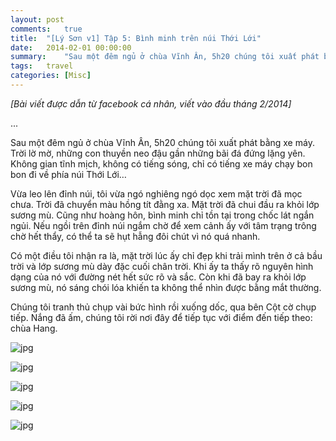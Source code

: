 ```yaml
---
layout: post
comments:	true
title:  "[Lý Sơn v1] Tập 5: Bình minh trên núi Thới Lới"
date:   2014-02-01 00:00:00
summary:    "Sau một đêm ngủ ở chùa Vĩnh Ân, 5h20 chúng tôi xuất phát bằng xe máy. Trời lờ mờ, những con thuyền neo đậu gần những bãi đá đứng lặng yên. Không gian tĩnh mịch, không có tiếng sóng, chỉ có tiếng xe máy chạy bon bon đi về phía núi Thới Lới…"
tags:   travel
categories:	[Misc]
---
```


*[Bài viết được dẫn từ facebook cá nhân, viết vào đầu tháng 2/2014]*

...

Sau một đêm ngủ ở chùa Vĩnh Ân, 5h20 chúng tôi xuất phát bằng xe máy. Trời lờ mờ, những con thuyền neo đậu gần những bãi đá đứng lặng yên. Không gian tĩnh mịch, không có tiếng sóng, chỉ có tiếng xe máy chạy bon bon đi về phía núi Thới Lới…

Vừa leo lên đỉnh núi, tôi vừa ngó nghiêng ngó dọc xem mặt trời đã mọc chưa. Trời đã chuyển màu hồng tít đằng xa. Mặt trời đã chui đầu ra khỏi lớp sương mù. Cũng như hoàng hôn, bình minh chỉ tồn tại trong chốc lát ngắn ngủi. Nếu ngồi trên đỉnh núi ngắm chờ để xem cảnh ấy với tâm trạng trông chờ hết thẩy, có thể ta sẽ hụt hẫng đôi chút vì nó quá nhanh.

Có một điều tôi nhận ra là, mặt trời lúc ấy chỉ đẹp khi trải mình trên ở cả bầu trời và lớp sương mù dày đặc cuối chân trời. Khi ấy ta thấy rõ nguyên hình dạng của nó với đường nét hết sức rõ và sắc. Còn khi đã bay ra khỏi lớp sương mù, nó sáng chói lóa khiến ta không thể nhìn được bằng mắt thường.

Chúng tôi tranh thủ chụp vài bức hình rồi xuống dốc, qua bên Cột cờ chụp tiếp. Nắng đã ấm, chúng tôi rời nơi đây để tiếp tục với điểm đến tiếp theo: chùa Hang.

![jpg](https://thuyentrinh.files.wordpress.com/2015/10/1601982_620683881320738_854423996_o.jpg?w=1250&h=938)

![jpg](https://thuyentrinh.files.wordpress.com/2015/10/1606512_620683981320728_851860454_o.jpg?w=1250&h=938)

![jpg](https://thuyentrinh.files.wordpress.com/2015/10/1907697_620684531320673_1754216971_o.jpg?w=1250&h=938)

![jpg](https://thuyentrinh.files.wordpress.com/2015/10/1658471_620684257987367_1861778134_o.jpg)

![jpg](https://thuyentrinh.files.wordpress.com/2015/10/1048283_620684344654025_2121185076_o.jpg?w=1250&h=938)
